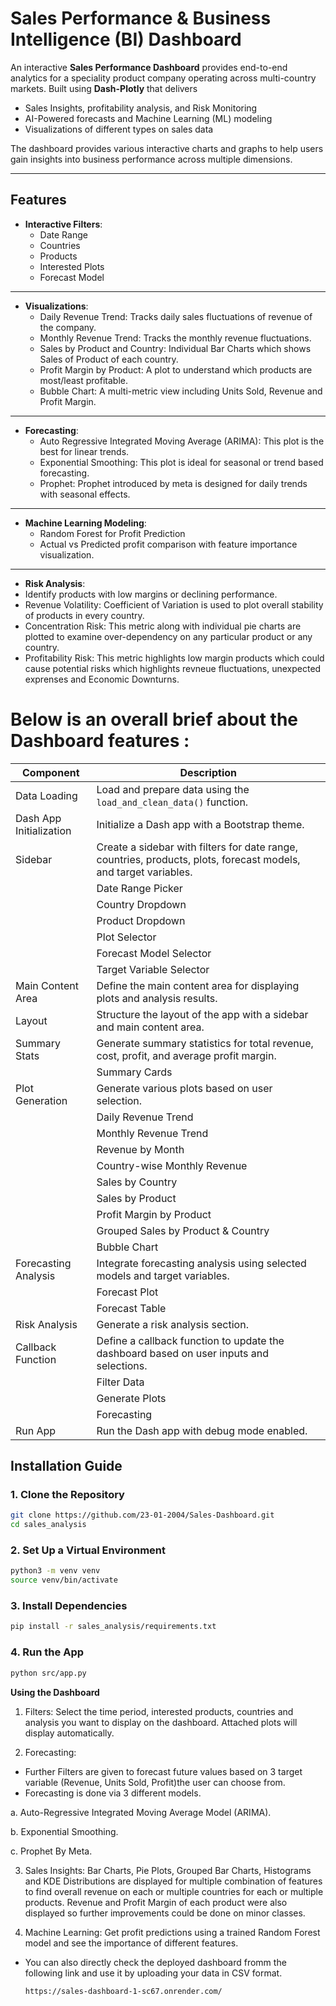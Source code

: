 # Sales Performance & Business Intelligence (BI) Dashboard

An interactive **Sales Performance Dashboard** provides end-to-end analytics for a speciality product company operating across multi-country markets. Built using **Dash-Plotly** that delivers 
- Sales Insights, profitability analysis, and Risk Monitoring
- AI-Powered forecasts and Machine Learning (ML) modeling
- Visualizations of different types on sales data

The dashboard provides various interactive charts and graphs to help users gain insights into business performance across multiple dimensions.

---

## Features

- **Interactive Filters**: 
  - Date Range
  - Countries
  - Products
  - Interested Plots
  - Forecast Model
---
- **Visualizations**:
  - Daily Revenue Trend: Tracks daily sales fluctuations of revenue of the company. 
  -  Monthly Revenue Trend: Tracks the monthly revenue fluctuations. 
  - Sales by Product and Country: Individual Bar Charts which shows Sales of Product of each country. 
  - Profit Margin by Product: A plot to understand which products are most/least profitable. 
  - Bubble Chart: A multi-metric view including Units Sold, Revenue and Profit Margin.
---
- **Forecasting**:
  - Auto Regressive Integrated Moving Average (ARIMA): This plot is the best for linear trends.
  - Exponential Smoothing: This plot is ideal for seasonal or trend based forecasting.
  - Prophet: Prophet introduced by meta is designed for daily trends with seasonal effects.
---
- **Machine Learning Modeling**:
  - Random Forest for Profit Prediction
  - Actual vs Predicted profit comparison with feature importance visualization.
---
- **Risk Analysis**: 
- Identify products with low margins or declining performance.
- Revenue Volatility: Coefficient of Variation is used to plot overall stability of products in every country.
- Concentration Risk: This metric along with individual pie charts are plotted to examine over-dependency on any particular product or any country.
- Profitability Risk: This metric highlights low margin products which could cause potential risks which highlights revneue fluctuations, unexpected exprenses and Economic Downturns.

# Below is an overall brief about the Dashboard features :

 | **Component** | **Description** |
|---------------|----------------|
| Data Loading | Load and prepare data using the `load_and_clean_data()` function. |
| Dash App Initialization | Initialize a Dash app with a Bootstrap theme. |
| Sidebar | Create a sidebar with filters for date range, countries, products, plots, forecast models, and target variables. |
| | Date Range Picker | Allow users to select a date range for filtering data. |
| | Country Dropdown | Dropdown to select countries for filtering data. |
| | Product Dropdown | Dropdown to select products for filtering data. |
| | Plot Selector | Dropdown to select which plots to display. |
| | Forecast Model Selector | Dropdown to select the forecasting model (ARIMA, Exponential Smoothing, Prophet). |
| | Target Variable Selector | Dropdown to select the target variable for forecasting (Units Sold, Revenue, Profit). |
| Main Content Area | Define the main content area for displaying plots and analysis results. |
| Layout | Structure the layout of the app with a sidebar and main content area. |
| Summary Stats | Generate summary statistics for total revenue, cost, profit, and average profit margin. |
| | Summary Cards | Create cards to display summary statistics. |
| Plot Generation | Generate various plots based on user selection. |
| | Daily Revenue Trend | Line plot showing daily revenue fluctuations over time. |
| | Monthly Revenue Trend | Line plot showing aggregated monthly revenue trend. |
| | Revenue by Month | Bar plot showing average revenue per month across all years. |
| | Country-wise Monthly Revenue | Line plot showing monthly revenue by country. |
| | Sales by Country | Bar plot showing total revenue generated per country. |
| | Sales by Product | Bar plot showing total revenue per product type. |
| | Profit Margin by Product | Bar plot showing average profit margin per product. |
| | Grouped Sales by Product & Country | Grouped bar plot visualizing sales per product in each country. |
| | Bubble Chart | Bubble chart showing profit margin vs units sold vs revenue. |
| Forecasting Analysis | Integrate forecasting analysis using selected models and target variables. |
| | Forecast Plot | Plot showing actual data in blue and forecasted data in red. |
| | Forecast Table | Table displaying forecasted data. |
| Risk Analysis | Generate a risk analysis section. |
| Callback Function | Define a callback function to update the dashboard based on user inputs and selections. |
| | Filter Data | Filter data based on selected date range, countries, and products. |
| | Generate Plots | Generate selected plots based on user input. |
| | Forecasting | Perform forecasting using the selected model and target variable, and display the results. |
| Run App | Run the Dash app with debug mode enabled. |


## Installation Guide

### 1. Clone the Repository

```bash
git clone https://github.com/23-01-2004/Sales-Dashboard.git
cd sales_analysis
```
### 2. Set Up a Virtual Environment

```bash
python3 -m venv venv
source venv/bin/activate
```
### 3. Install Dependencies

```bash
pip install -r sales_analysis/requirements.txt
```
### 4. Run the App

```bash
python src/app.py
```

**Using the Dashboard**
1. Filters: Select the time period, interested products, countries and analysis you want to display on the dashboard. Attached plots will display automatically. 

2. Forecasting:
 - Further Filters are given to forecast future values based on 3 target variable (Revenue, Units Sold, Profit)the user can choose from.
 - Forecasting is done via 3 different models. 
   
a. Auto-Regressive Integrated Moving Average Model (ARIMA).

b. Exponential Smoothing.

c. Prophet By Meta. 


3. Sales Insights: Bar Charts, Pie Plots, Grouped Bar Charts, Histograms and KDE Distributions are displayed for multiple combination of features to find overall revenue on each or multiple countries for each or multiple products. Revenue and Profit Margin of each product were also displayed so further improvements could be done on minor classes. 

4. Machine Learning: Get profit predictions using a trained Random Forest model and see the importance of different features.

- You can also directly check the deployed dashboard fromm the following link and use it by uploading your data in CSV format.
  ```bash
  https://sales-dashboard-1-sc67.onrender.com/
  ```


